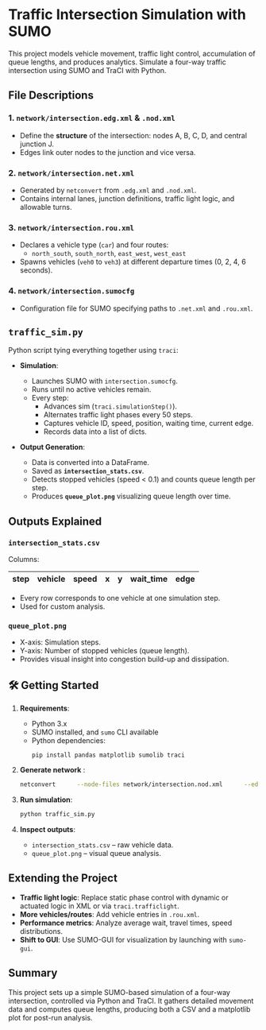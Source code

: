 # Traffic Intersection Simulation with SUMO

This project models vehicle movement, traffic light control, accumulation of queue lengths, and produces analytics. Simulate a four-way traffic intersection using SUMO and TraCI with Python.

## File Descriptions

### 1. `network/intersection.edg.xml` & `.nod.xml`
- Define the **structure** of the intersection: nodes A, B, C, D, and central junction J.
- Edges link outer nodes to the junction and vice versa.

### 2. `network/intersection.net.xml`
- Generated by `netconvert` from `.edg.xml` and `.nod.xml`.
- Contains internal lanes, junction definitions, traffic light logic, and allowable turns.

### 3. `network/intersection.rou.xml`
- Declares a vehicle type (`car`) and four routes:
  - `north_south`, `south_north`, `east_west`, `west_east`
- Spawns vehicles (`veh0` to `veh3`) at different departure times (0, 2, 4, 6 seconds).

### 4. `network/intersection.sumocfg`
- Configuration file for SUMO specifying paths to `.net.xml` and `.rou.xml`.

## `traffic_sim.py`

Python script tying everything together using `traci`:

- **Simulation**:
  - Launches SUMO with `intersection.sumocfg`.
  - Runs until no active vehicles remain.
  - Every step:
    - Advances sim (`traci.simulationStep()`).
    - Alternates traffic light phases every 50 steps.
    - Captures vehicle ID, speed, position, waiting time, current edge.
    - Records data into a list of dicts.

- **Output Generation**:
  - Data is converted into a DataFrame.
  - Saved as **`intersection_stats.csv`**.
  - Detects stopped vehicles (speed < 0.1) and counts queue length per step.
  - Produces **`queue_plot.png`** visualizing queue length over time.

## Outputs Explained

### `intersection_stats.csv`
Columns:

| step | vehicle | speed | x     | y     | wait_time | edge   |
|------|---------|-------|--------|--------|-----------|--------|

- Every row corresponds to one vehicle at one simulation step.
- Used for custom analysis.

### `queue_plot.png`
- X-axis: Simulation steps.
- Y-axis: Number of stopped vehicles (queue length).
- Provides visual insight into congestion build-up and dissipation.

## 🛠 Getting Started

1. **Requirements**:
   - Python 3.x
   - SUMO installed, and `sumo` CLI available
   - Python dependencies:
     ```
     pip install pandas matplotlib sumolib traci
     ```

2. **Generate network** :
   ```bash
   netconvert      --node-files network/intersection.nod.xml      --edge-files network/intersection.edg.xml      --output-file network/intersection.net.xml
   ```

3. **Run simulation**:
   ```bash
   python traffic_sim.py
   ```

4. **Inspect outputs**:
   - `intersection_stats.csv` – raw vehicle data.
   - `queue_plot.png` – visual queue analysis.

## Extending the Project

- **Traffic light logic**: Replace static phase control with dynamic or actuated logic in XML or via `traci.trafficlight`.
- **More vehicles/routes**: Add vehicle entries in `.rou.xml`.
- **Performance metrics**: Analyze average wait, travel times, speed distributions.
- **Shift to GUI**: Use SUMO-GUI for visualization by launching with `sumo-gui`.

## Summary

This project sets up a simple SUMO-based simulation of a four-way intersection, controlled via Python and TraCI. It gathers detailed movement data and computes queue lengths, producing both a CSV and a matplotlib plot for post-run analysis.
